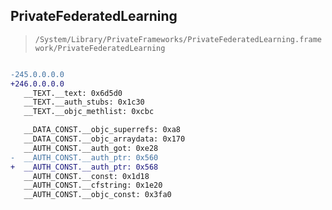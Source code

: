 ## PrivateFederatedLearning

> `/System/Library/PrivateFrameworks/PrivateFederatedLearning.framework/PrivateFederatedLearning`

```diff

-245.0.0.0.0
+246.0.0.0.0
   __TEXT.__text: 0x6d5d0
   __TEXT.__auth_stubs: 0x1c30
   __TEXT.__objc_methlist: 0xcbc

   __DATA_CONST.__objc_superrefs: 0xa8
   __DATA_CONST.__objc_arraydata: 0x170
   __AUTH_CONST.__auth_got: 0xe28
-  __AUTH_CONST.__auth_ptr: 0x560
+  __AUTH_CONST.__auth_ptr: 0x568
   __AUTH_CONST.__const: 0x1d18
   __AUTH_CONST.__cfstring: 0x1e20
   __AUTH_CONST.__objc_const: 0x3fa0

```
